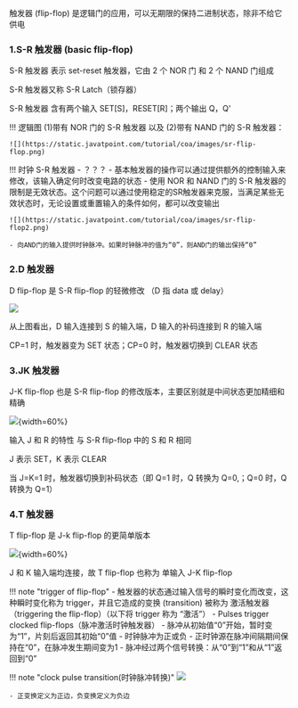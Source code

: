 
触发器 (flip-flop) 是逻辑门的应用，可以无期限的保持二进制状态，除非不给它供电


### 1.S-R 触发器 (basic flip-flop) ###

S-R 触发器 表示 set-reset 触发器，它由 2 个 NOR 门 和 2 个 NAND 门组成

S-R 触发器又称 S-R Latch（锁存器）

S-R 触发器 含有两个输入 SET[S]，RESET[R]；两个输出 Q，Q'

!!! 逻辑图
	(1)带有 NOR 门的 S-R 触发器 以及 (2)带有 NAND 门的 S-R 触发器：
	
	![](https://static.javatpoint.com/tutorial/coa/images/sr-flip-flop.png)


!!! 时钟 S-R 触发器
	- ？？？
	- 基本触发器的操作可以通过提供额外的控制输入来修改，该输入确定何时改变电路的状态
	- 使用 NOR 和 NAND 门的 S-R 触发器的限制是无效状态。这个问题可以通过使用稳定的SR触发器来克服，当满足某些无效状态时，无论设置或重置输入的条件如何，都可以改变输出
	
	![](https://static.javatpoint.com/tutorial/coa/images/sr-flip-flop2.png)

	- 向AND门的输入提供时钟脉冲。如果时钟脉冲的值为“0”，则AND门的输出保持“0”

### 2.D 触发器 ###

D flip-flop 是 S-R flip-flop 的轻微修改 （D 指 data 或 delay）

![](https://static.javatpoint.com/tutorial/coa/images/d-flip-flop.png)

从上图看出，D 输入连接到 S 的输入端，D 输入的补码连接到 R 的输入端

CP=1 时，触发器变为 SET 状态；CP=0 时，触发器切换到 CLEAR 状态

### 3.JK 触发器 ###

J-K flip-flop 也是 S-R flip-flop 的修改版本，主要区别就是中间状态更加精细和精确

![](https://static.javatpoint.com/tutorial/coa/images/j-k-flip-flop.png){width=60%}

输入 J 和 R 的特性 与 S-R flip-flop 中的 S 和 R 相同

J 表示 SET，K 表示 CLEAR

当 J=K=1 时，触发器切换到补码状态（即 Q=1 时，Q 转换为 Q=0,；Q=0 时，Q 转换为 Q=1）

### 4.T 触发器 ###

T flip-flop 是 J-k flip-flop 的更简单版本

![](https://static.javatpoint.com/tutorial/coa/images/t-flip-flop.png){width=60%}

J 和 K 输入端均连接，故 T flip-flop 也称为 单输入 J-K flip-flop


!!! note "trigger of flip-flop"
	- 触发器的状态通过输入信号的瞬时变化而改变，这种瞬时变化称为 trigger，并且它造成的变换 (transition) 被称为 激活触发器（triggering the flip-flop）（以下将 trigger 称为 “激活”）
	- Pulses trigger clocked flip-flops（脉冲激活时钟触发器）
		- 脉冲从初始值“0”开始，暂时变为“1”，片刻后返回其初始“0”值
		- 时钟脉冲为正或负
		- 正时钟源在脉冲间隔期间保持在“0”，在脉冲发生期间变为1
		- 脉冲经过两个信号转换：从“0”到“1”和从“1”返回到“0”

!!! note "clock pulse transition(时钟脉冲转换)"
	![](https://static.javatpoint.com/tutorial/coa/images/t-flip-flop2.png)

	- 正变换定义为正边，负变换定义为负边
